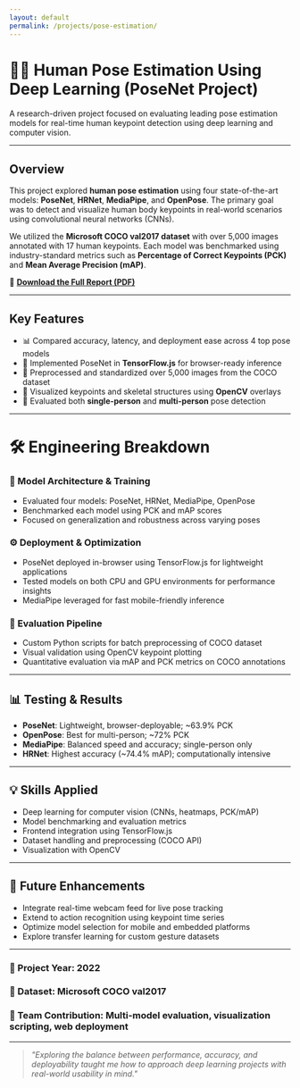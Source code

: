 ```yaml
---
layout: default
permalink: /projects/pose-estimation/
---
```


# 🧍‍♂️ Human Pose Estimation Using Deep Learning (PoseNet Project)

A research-driven project focused on evaluating leading pose estimation models for real-time human keypoint detection using deep learning and computer vision.

---

## Overview

This project explored **human pose estimation** using four state-of-the-art models: **PoseNet**, **HRNet**, **MediaPipe**, and **OpenPose**. The primary goal was to detect and visualize human body keypoints in real-world scenarios using convolutional neural networks (CNNs).

We utilized the **Microsoft COCO val2017 dataset** with over 5,000 images annotated with 17 human keypoints. Each model was benchmarked using industry-standard metrics such as **Percentage of Correct Keypoints (PCK)** and **Mean Average Precision (mAP)**.

📄 **[Download the Full Report (PDF)](/sebastianriveraportfolio/docs/pdf/SEP740_Project_Report.pdf)**

---

## Key Features

- 📊 Compared accuracy, latency, and deployment ease across 4 top pose models  
- 🧠 Implemented PoseNet in **TensorFlow.js** for browser-ready inference  
- 🧮 Preprocessed and standardized over 5,000 images from the COCO dataset  
- 🎯 Visualized keypoints and skeletal structures using **OpenCV** overlays  
- 🔁 Evaluated both **single-person** and **multi-person** pose detection  

---

# 🛠️ Engineering Breakdown

### 🧠 Model Architecture & Training
- Evaluated four models: PoseNet, HRNet, MediaPipe, OpenPose  
- Benchmarked each model using PCK and mAP scores  
- Focused on generalization and robustness across varying poses  

### ⚙️ Deployment & Optimization
- PoseNet deployed in-browser using TensorFlow.js for lightweight applications  
- Tested models on both CPU and GPU environments for performance insights  
- MediaPipe leveraged for fast mobile-friendly inference  

### 🧪 Evaluation Pipeline
- Custom Python scripts for batch preprocessing of COCO dataset  
- Visual validation using OpenCV keypoint plotting  
- Quantitative evaluation via mAP and PCK metrics on COCO annotations  

---

## 📊 Testing & Results

- **PoseNet**: Lightweight, browser-deployable; ~63.9% PCK  
- **OpenPose**: Best for multi-person; ~72% PCK  
- **MediaPipe**: Balanced speed and accuracy; single-person only  
- **HRNet**: Highest accuracy (~74.4% mAP); computationally intensive  

---

## 💡 Skills Applied

- Deep learning for computer vision (CNNs, heatmaps, PCK/mAP)  
- Model benchmarking and evaluation metrics  
- Frontend integration using TensorFlow.js  
- Dataset handling and preprocessing (COCO API)  
- Visualization with OpenCV  

---

## 🔮 Future Enhancements

- Integrate real-time webcam feed for live pose tracking  
- Extend to action recognition using keypoint time series  
- Optimize model selection for mobile and embedded platforms  
- Explore transfer learning for custom gesture datasets  

---

### 📍 Project Year: 2022  
### 🧪 Dataset: Microsoft COCO val2017  
### 👥 Team Contribution: Multi-model evaluation, visualization scripting, web deployment  

---

> _"Exploring the balance between performance, accuracy, and deployability taught me how to approach deep learning projects with real-world usability in mind."_

